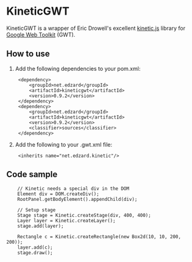 # KineticGWT

KineticGWT is a wrapper of Eric Drowell's excellent [kinetic.js](http://www.kineticjs.com/) library for [Google Web Toolkit](https://developers.google.com/web-toolkit/) (GWT).

## How to use

1. Add the following dependencies to your pom.xml:

		<dependency>
			<groupId>net.edzard</groupId>
			<artifactId>kineticgwt</artifactId>
			<version>0.9.2</version>
		</dependency>
		<dependency>
			<groupId>net.edzard</groupId>
			<artifactId>kineticgwt</artifactId>
			<version>0.9.2</version>
			<classifier>sources</classifier>
		</dependency>
		
2. Add the following to your .gwt.xml file:

		<inherits name="net.edzard.kinetic"/>
		

## Code sample

		// Kinetic needs a special div in the DOM
		Element div = DOM.createDiv();
		RootPanel.getBodyElement().appendChild(div);
		
		// Setup stage
		Stage stage = Kinetic.createStage(div, 400, 400);
		Layer layer = Kinetic.createLayer();
		stage.add(layer);
		
		Rectangle c = Kinetic.createRectangle(new Box2d(10, 10, 200, 200)); 
		layer.add(c);
		stage.draw();
